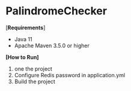 # PalindromeChecker

[**Requirements**]
- Java 11
- Apache Maven 3.5.0 or higher

**[How to Run]**
1. one the project
2. Configure Redis password in application.yml
3. Build the project
